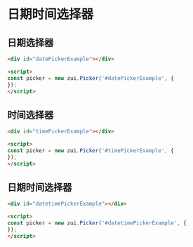 # 日期时间选择器

## 日期选择器

<Example>
  <div id="datePickerExample"></div>
</Example>

```html
<div id="datePickerExample"></div>

<script>
const picker = new zui.Picker('#datePickerExample', {
});
</script>
```

## 时间选择器

<Example>
  <div id="timePickerExample"></div>
</Example>

```html
<div id="timePickerExample"></div>

<script>
const picker = new zui.Picker('#timePickerExample', {
});
</script>
```

## 日期时间选择器

<Example>
  <div id="datetimePickerExample"></div>
</Example>

```html
<div id="datetimePickerExample"></div>

<script>
const picker = new zui.Picker('#datetimePickerExample', {
});
</script>
```

<script setup>
import {onMounted} from 'vue';

onMounted(() => {
    onZUIReady(() => {
    });
});
</script>

